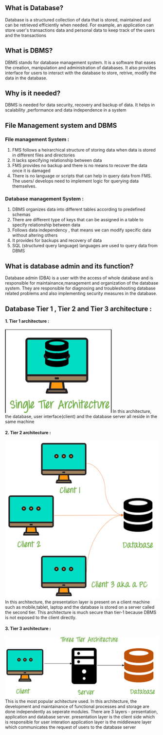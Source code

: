 ## What is Database?
Database is a structured collection of data that is stored, maintained and can be retrieved efficiently when needed. For example, an application can store user's transactions data and personal data to keep track of the users and the transactions

## What is DBMS?
DBMS stands for database management system. It is a software that eases the creation, manipulation and administration of databases. It also provides interface for users to interact with the database to store, retrive, modify the data in the database.

## Why is it needed?
DBMS is needed for data security, recovery and backup of data. It helps in scalability ,performance and data independence in a system

## File Management system and DBMS 
### File management System :
1.  FMS follows a heirarchical structure of storing data when data is stored in different files and directories
2.  It lacks specifying relationship between data
3.  FMS provides no backup and there is no means to recover the data once it is damaged
4.  There is no language or scripts that can help in query data from FMS. The users/ develops need to implement logic for querying data  themselves.

### Database management System :
1.  DBMS organizes data into different tables according to predefined schemas
2.  There are different type of keys that can be assigned in a table to specify relationship between data
3.  Follows data independency , that means we can modify specific data without altering others
4.  It provides for backups and recovery of data
5.  SQL (structured query language) languages are used to query data from DBMS

## What is database admin and its function?
Database admin (DBA) is a user with the access of whole database and is responsible for maintainance,management and organization of the database system. 
They are responsible for diagnosing and troubleshooting database related problems and also implementing security measures in the database.

## Database Tier 1 , Tier 2 and Tier 3 architecture :
#### 1.  Tier 1 architecture :
![Tier-1](Tier-1.png)
In this architecture, the database, user interface(client) and the database server all reside in the same machine

#### 2.  Tier 2 architecture :
![Tier-2](Tier-2.png)
In this architecture, the presentation layer is present on a client machine such as mobile,tablet, laptop and the database is stored on a server called the second tier. This architecture is much secure than tier-1 because DBMS is not exposed to the client directly.

#### 3.  Tier 3 architecture :
![Tier-3](Tier-3.png)
This is the most popular achitecture used. In this architecture, the development and maintainance of functional processes and storage are done independently as seperate modules. There are 3 layers - presentation, application and database server.
presentation layer is the client side which is responsible for user interation
application layer is the middleware layer which communicates the request of users to the database server